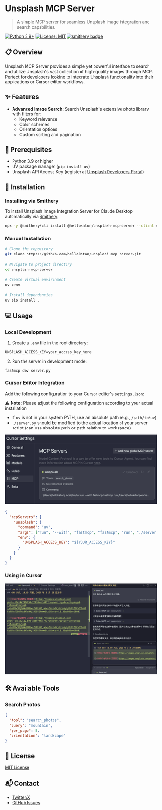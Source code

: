 # Unsplash MCP Server

> A simple MCP server for seamless Unsplash image integration and search capabilities.

[![Python 3.9+](https://img.shields.io/badge/python-3.9+-blue.svg)](https://www.python.org/downloads/)
[![License: MIT](https://img.shields.io/badge/License-MIT-yellow.svg)](https://opensource.org/licenses/MIT)
[![smithery badge](https://smithery.ai/badge/@hellokaton/unsplash-mcp-server)](https://smithery.ai/server/@hellokaton/unsplash-mcp-server)

## 📋 Overview

Unsplash MCP Server provides a simple yet powerful interface to search and utilize Unsplash's vast collection of high-quality images through MCP. Perfect for developers looking to integrate Unsplash functionality into their applications or Cursor editor workflows.

## ✨ Features

- **Advanced Image Search**: Search Unsplash's extensive photo library with filters for:
  - Keyword relevance
  - Color schemes
  - Orientation options
  - Custom sorting and pagination

## 🔧 Prerequisites

- Python 3.9 or higher
- UV package manager (`pip install uv`)
- Unsplash API Access Key (register at [Unsplash Developers Portal](https://unsplash.com/developers))

## 🚀 Installation

### Installing via Smithery

To install Unsplash Image Integration Server for Claude Desktop automatically via [Smithery](https://smithery.ai/server/@hellokaton/unsplash-mcp-server):

```bash
npx -y @smithery/cli install @hellokaton/unsplash-mcp-server --client claude
```

### Manual Installation

```bash
# Clone the repository
git clone https://github.com/hellokaton/unsplash-mcp-server.git

# Navigate to project directory
cd unsplash-mcp-server

# Create virtual environment
uv venv

# Install dependencies
uv pip install .
```

## 💻 Usage

### Local Development

1. Create a `.env` file in the root directory:

```env
UNSPLASH_ACCESS_KEY=your_access_key_here
```

2. Run the server in development mode:

```bash
fastmcp dev server.py
```

### Cursor Editor Integration

Add the following configuration to your Cursor editor's `settings.json`:

⚠️ **Note:** Please adjust the following configuration according to your actual installation:

- If `uv` is not in your system PATH, use an absolute path (e.g., `/path/to/uv`)
- `./server.py` should be modified to the actual location of your server script (can use absolute path or path relative to workspace)

<img src="screenshots/Snipaste_1.png" alt="Cursor Configuration Screenshot" />

```json
{
  "mcpServers": {
    "unsplash": {
      "command": "uv",
      "args": ["run", "--with", "fastmcp", "fastmcp", "run", "./server.py"],
      "env": {
        "UNSPLASH_ACCESS_KEY": "${YOUR_ACCESS_KEY}"
      }
    }
  }
}
```

### Using in Cursor

<img src="screenshots/Snipaste_2.png" alt="Unsplash MCP in Cursor" />

## 🛠️ Available Tools

### Search Photos

```json
{
  "tool": "search_photos",
  "query": "mountain",
  "per_page": 5,
  "orientation": "landscape"
}
```

## 📄 License

[MIT License](LICENSE)

## 📬 Contact

- [Twitter/X](https://x.com/hellokaton)
- [GitHub Issues](https://github.com/hellokaton/unsplash-mcp-server/issues)
